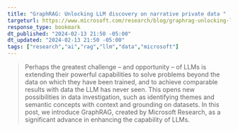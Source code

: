 ```yaml
---
title: "GraphRAG: Unlocking LLM discovery on narrative private data "
targeturl: https://www.microsoft.com/research/blog/graphrag-unlocking-llm-discovery-on-narrative-private-data/
response_type: bookmark
dt_published: "2024-02-13 21:50 -05:00"
dt_updated: "2024-02-13 21:50 -05:00"
tags: ["research","ai","rag","llm","data","microsoft"]
---
```


> Perhaps the greatest challenge – and opportunity – of LLMs is extending their powerful capabilities to solve problems beyond the data on which they have been trained, and to achieve comparable results with data the LLM has never seen.  This opens new possibilities in data investigation, such as identifying themes and semantic concepts with context and grounding on datasets.  In this post, we introduce GraphRAG, created by Microsoft Research, as a significant advance in enhancing the capability of LLMs. 